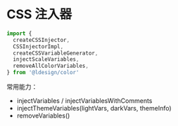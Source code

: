 # CSS 注入器

```ts
import {
  createCSSInjector,
  CSSInjectorImpl,
  createCSSVariableGenerator,
  injectScaleVariables,
  removeAllColorVariables,
} from '@ldesign/color'
```

常用能力：

- injectVariables / injectVariablesWithComments
- injectThemeVariables(lightVars, darkVars, themeInfo)
- removeVariables()
